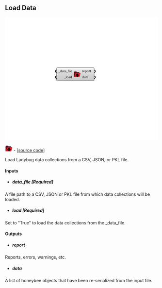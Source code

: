 ## Load Data

![](../../images/components/Load_Data.png)

![](../../images/icons/Load_Data.png) - [[source code]](https://github.com/ladybug-tools/ladybug-grasshopper/blob/master/ladybug_grasshopper/src//LB%20Load%20Data.py)


Load Ladybug data collections from a CSV, JSON, or PKL file. 



#### Inputs
* ##### data_file [Required]
A file path to a CSV, JSON or PKL file from which data collections will be loaded. 
* ##### load [Required]
Set to "True" to load the data collections from the _data_file. 

#### Outputs
* ##### report
Reports, errors, warnings, etc. 
* ##### data
A list of honeybee objects that have been re-serialized from the input file. 